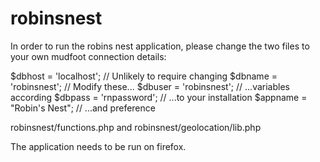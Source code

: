 # robinsnest

In order to run the robins nest application, please change the two files to your own mudfoot connection details:

  $dbhost  = 'localhost';    // Unlikely to require changing
  $dbname  = 'robinsnest';   // Modify these...
  $dbuser  = 'robinsnest';   // ...variables according
  $dbpass  = 'rnpassword';   // ...to your installation
  $appname = "Robin's Nest"; // ...and preference

robinsnest/functions.php and robinsnest/geolocation/lib.php

The application needs to be run on firefox.
